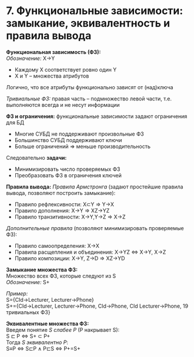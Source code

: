 # 7. Функциональные зависимости: замыкание, эквивалентность и правила вывода

**Функциональная зависимость (ФЗ):**    
*Обозначение:* X→Y
* Каждому X соответствует ровно один Y
* X  и Y – множества атрибутов

Логично, что все атрибуты функционально зависят от (над)ключа

*Тривиальные ФЗ:* правая часть – подмножество левой части, т.е. выполняются всегда и не несут информации

**ФЗ и ограничения:** функциональные зависимости задают ограничения для БД
* Многие СУБД не поддерживают произвольные ФЗ
* Большинство СУБД поддерживают ключи
* Больше ограничений ⇒ меньше производительность

Следовательно **задачи:**
* Минимизировать число проверяемых ФЗ
* Преобразовать ФЗ в ограничения ключей

**Правила вывода:**
*Правила Армстронга* (задают простейшие правила вывода, позволяют построить замыкание):
* Правило рефлексивности: X⊂Y ⇒ Y→X
* Правило дополнения: X→Y ⇒ XZ→YZ
* Правило транзитивности: X→Y,Y→Z ⇒ X→Z

*Дополнительные правила* (позволяют минимизировать проверяемые ФЗ):
* Правило самоопределения: X→X
* Правила расщепления и объединения: X→YZ ⇔ X→Y, X→Z
* Правило композиции: X→Y, Z→D ⇒ XZ→YD

**Замыкание множества ФЗ:**  
Множество всех ФЗ, которые следуют из S  
*Обозначение:* S+  

*Пример:*  
S={CId→Lecturer, Lecturer→Phone}  
S+={CId→Lecturer, Lecturer→Phone, CId→Phone, CId  Lecturer→Phone, 19 тривиальных ФЗ}

**Эквивалентные множества ФЗ:**  
Введем понятие *S  слабее P* (P накрывает S):   
S ⊏ P ⇔ S+ ⊂ P+  
Тогда *S  эквивалентно P*:   
S≡P ⇔ S⊏P ∧ P⊏S ⇔ P+=S+  



 


